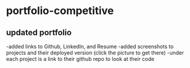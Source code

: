 # portfolio-competitive

## updated portfolio
-added links to Github, LinkedIn, and Resume
-added screenshots to projects and their deployed version (click the picture to get there)
-under each project is a link to their github repo to look at their code
